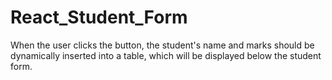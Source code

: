 # React_Student_Form
When the user clicks the button, the student's name and marks should be dynamically inserted into a table, which will be displayed below the student form.

